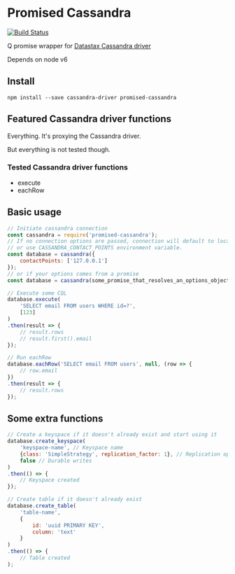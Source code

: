 Promised Cassandra
==================
[![Build Status](https://semaphoreci.com/api/v1/spurge/promised-cassandra/branches/master/shields_badge.svg)](https://semaphoreci.com/spurge/promised-cassandra)

Q promise wrapper for [Datastax Cassandra driver](https://github.com/datastax/nodejs-driver)

Depends on node v6

Install
-------

`npm install --save cassandra-driver promised-cassandra`

Featured Cassandra driver functions
-----------------------------------

Everything. It's proxying the Cassandra driver.

But everything is not tested though.

### Tested Cassandra driver functions

* execute
* eachRow

Basic usage
-----------

```javascript
// Initiate cassandra connection
const cassandra = require('promised-cassandra');
// If no connection options are passed, connection will default to localhost
// or use CASSANDRA_CONTACT_POINTS environment variable.
const database = cassandra({
    contactPoints: ['127.0.0.1']
});
// or if your options comes from a promise
const database = cassandra(some_promise_that_resolves_an_options_object);

// Execute some CQL
database.execute(
    'SELECT email FROM users WHERE id=?',
    [123]
)
.then(result => {
    // result.rows
    // result.first().email
});

// Run eachRow
database.eachRow('SELECT email FROM users', null, (row => {
    // row.email
})
.then(result => {
    // result.rows
});
```

Some extra functions
--------------------

```javascript
// Create a keyspace if it doesn't already exist and start using it
database.create_keyspace(
    'keyspace-name', // Keyspace name
    {class: 'SimpleStrategy', replication_factor: 1}, // Replication options
    false // Durable writes
)
.then(() => {
    // Keyspace created
});

// Create table if it doesn't already exist
database.create_table(
    'table-name',
    {
        id: 'uuid PRIMARY KEY',
        column: 'text'
    }
)
.then(() => {
    // Table created
);
```
